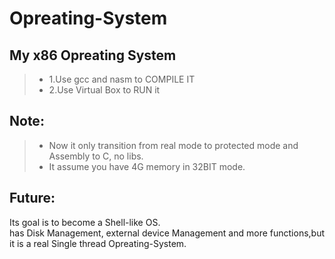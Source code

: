 # Opreating-System  

## My x86 Opreating System  
> * 1.Use gcc and nasm to COMPILE IT  
> * 2.Use Virtual Box to RUN it  

## Note:   
> * Now it only transition from real mode to protected mode and Assembly to C, no libs.  
> * It assume you have 4G memory in 32BIT mode.  

## Future:  
Its goal is to become a Shell-like OS.  
has Disk Management, external device Management and more functions,but it is a real Single thread Opreating-System.
